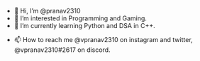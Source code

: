 - 👋 Hi, I’m @pranav2310
- 👀 I’m interested in Programming and Gaming.
- 🌱 I’m currently learning Python and DSA in C++.
<!-- - 💞️ I’m looking to collaborate on ... -->
- 📫 How to reach me @vpranav2310 on instagram and twitter, @vpranav2310#2617 on discord.

<!---
pranav2310/pranav2310 is a ✨ special ✨ repository because its `README.md` (this file) appears on your GitHub profile.
You can click the Preview link to take a look at your changes.
--->
